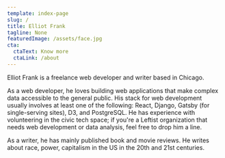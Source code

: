 ```yaml
---
template: index-page
slug: /
title: Elliot Frank
tagline: None
featuredImage: /assets/face.jpg
cta:
  ctaText: Know more
  ctaLink: /about
---
```

Elliot Frank is a freelance web developer and writer based in Chicago.

As a web developer, he loves building web applications that make complex data accessible to the general public. His stack for web development usually involves at least one of the following: React, Django, Gatsby (for single-serving sites), D3, and PostgreSQL. He has experience with volunteering in the civic tech space; if you're a Leftist organization that needs web development or data analysis, feel free to drop him a line.

As a writer, he has mainly published book and movie reviews. He writes about race, power, capitalism in the US in the 20th and 21st centuries.